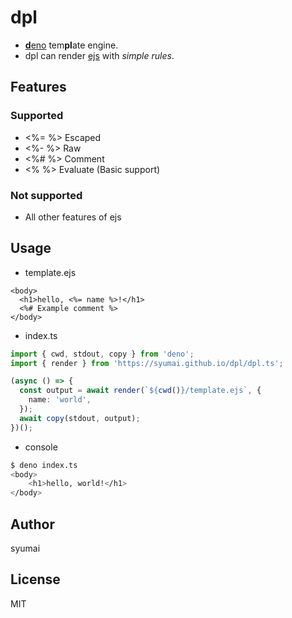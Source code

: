 # dpl

- [**d**eno](https://github.com/denoland/deno) tem**pl**ate engine.
- dpl can render [ejs](https://ejs.co) with _simple rules_.

## Features

### Supported

- <%= %> Escaped
- <%- %> Raw
- <%# %> Comment
- <% %> Evaluate (Basic support)

### Not supported

- All other features of ejs

## Usage

- template.ejs

```ejs
<body>
  <h1>hello, <%= name %>!</h1>
  <%# Example comment %>
</body>
```

- index.ts

```ts
import { cwd, stdout, copy } from 'deno';
import { render } from 'https://syumai.github.io/dpl/dpl.ts';

(async () => {
  const output = await render(`${cwd()}/template.ejs`, {
    name: 'world',
  });
  await copy(stdout, output);
})();
```

- console

```sh
$ deno index.ts
<body>
    <h1>hello, world!</h1>
</body>
```

## Author

syumai

## License

MIT
